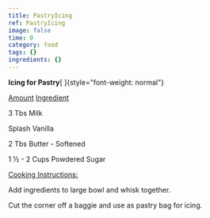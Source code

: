 ```yaml
---
title: PastryIcing
ref: PastryIcing
image: false
time: 0
category: food
tags: {}
ingredients: {}
---
```

**Icing for Pastry**[ ]{style="font-weight: normal"}



[Amount]() [Ingredient]()


3 Tbs Milk

Splash Vanilla

2 Tbs Butter - Softened

1 ½ - 2 Cups Powdered Sugar


[Cooking Instructions:]()



Add ingredients to large bowl and whisk together.


Cut the corner off a baggie and use as pastry bag for icing.


